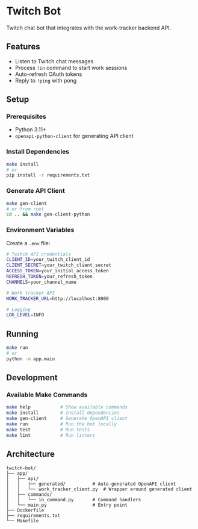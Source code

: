 # Twitch Bot

Twitch chat bot that integrates with the work-tracker backend API.

## Features

- Listen to Twitch chat messages
- Process `!in` command to start work sessions
- Auto-refresh OAuth tokens
- Reply to `!ping` with pong

## Setup

### Prerequisites

- Python 3.11+
- `openapi-python-client` for generating API client

### Install Dependencies

```bash
make install
# or
pip install -r requirements.txt
```

### Generate API Client

```bash
make gen-client
# or from root
cd .. && make gen-client-python
```

### Environment Variables

Create a `.env` file:

```bash
# Twitch API credentials
CLIENT_ID=your_twitch_client_id
CLIENT_SECRET=your_twitch_client_secret
ACCESS_TOKEN=your_initial_access_token
REFRESH_TOKEN=your_refresh_token
CHANNELS=your_channel_name

# Work tracker API
WORK_TRACKER_URL=http://localhost:8000

# Logging
LOG_LEVEL=INFO
```

## Running

```bash
make run
# or
python -m app.main
```

## Development

### Available Make Commands

```bash
make help           # Show available commands
make install        # Install dependencies
make gen-client     # Generate OpenAPI client
make run            # Run the bot locally
make test           # Run tests
make lint           # Run linters
```

## Architecture

```
twitch-bot/
├── app/
│   ├── api/
│   │   ├── generated/          # Auto-generated OpenAPI client
│   │   └── work_tracker_client.py  # Wrapper around generated client
│   ├── commands/
│   │   └── in_command.py       # Command handlers
│   └── main.py                 # Entry point
├── Dockerfile
├── requirements.txt
└── Makefile
```
